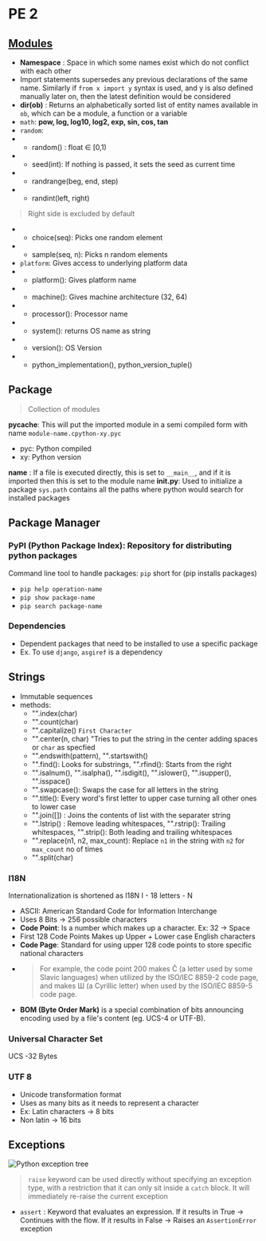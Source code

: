 # PE 2

## [Modules](https://docs.python.org/3/py-modindex.html)

- **Namespace** : Space in which some names exist which do not conflict with each other
- Import statements supersedes any previous declarations of the same name. Similarly if `from x import y` syntax is used, and y is also defined manually later on, then the latest definition would be considered
- **dir(ob)** : Returns an alphabetically sorted list of entity names available in `ob`, which can be a module, a function or a variable
- `math`: **pow, log, log10, log2, exp, sin, cos, tan**
- `random`: 
- - random() : float ∈ [0,1)
- - seed(int): If nothing is passed, it sets the seed as current time
- - randrange(beg, end, step)
- - randint(left, right)
> Right side is excluded by default
- - choice(seq): Picks one random element
- - sample(seq, n): Picks n random elements
- `platform`: Gives access to underlying platform data
- - platform(): Gives platform name
- - machine(): Gives machine architecture (32, 64)
- - processor(): Processor name
- - system(): returns OS name as string
- - version(): OS Version
- - python_implementation(), python_version_tuple()

## Package 

> Collection of modules

**__pycache__**: This will put the imported module in a semi compiled form with name `module-name.cpython-xy.pyc`
- pyc: Python compiled
- xy: Python version

**__name__** : If a file is executed directly, this is set to `__main__`, and if it is imported then this is set to the module name
**__init__.py**: Used to initialize a package
`sys.path` contains all the paths where python would search for installed packages

## Package Manager

### PyPI (Python Package Index): Repository for distributing python packages

Command line tool to handle packages: `pip` short for (pip installs packages)
- `pip help operation-name`
- `pip show package-name`
- `pip search package-name`


### Dependencies
- Dependent packages that need to be installed to use a specific package
- Ex. To use `django`, `asgiref` is a dependency

## Strings

- Immutable sequences
- methods:
  - "".index(char)
  - "".count(char)
  - "".capitalize() `First Character`
  - "".center(n, char) "Tries to put the string in the center adding spaces or `char` as specfied
  - "".endswith(pattern), "".startswith()
  - "".find(): Looks for substrings, "".rfind(): Starts from the right
  - "".isalnum(), "".isalpha(), "".isdigit(), "".islower(), "".isupper(), "".isspace()
  - "".swapcase(): Swaps the case for all letters in the string
  - "".title(): Every word's first letter to upper case turning all other ones to lower case
  - "<sep>".join([]) : Joins the contents of list with the separater string
  - "".lstrip() : Remove leading whitespaces, "".rstrip(): Trailing whitespaces, "".strip(): Both leading and trailing whitespaces
  - "".replace(n1, n2, max_count): Replace `n1` in the string with `n2` for `max_count` no of times
  - "".split(char)

### I18N
Internationalization is shortened as I18N 
I - 18 letters - N

- ASCII: American Standard Code for Information Interchange
- Uses 8 Bits -> 256 possible characters
- **Code Point**: Is a number which makes up a character. Ex: 32 -> Space
- First 128 Code Points Makes up Upper + Lower case English characters
- **Code Page**: Standard for using upper 128 code points to store specific national characters
- > For example, the code point 200 makes Č (a letter used by some Slavic languages) when utilized by the ISO/IEC 8859-2 code page, and makes Ш (a Cyrillic letter) when used by the ISO/IEC 8859-5 code page.
- **BOM (Byte Order Mark)** is a special combination of bits announcing encoding used by a file's content (eg. UCS-4 or UTF-B).

### Universal Character Set

UCS -32 Bytes

### UTF 8

- Unicode transformation format
- Uses as many bits as it needs to represent a character
- Ex: Latin characters -> 8 bits
- Non latin -> 16 bits

## Exceptions

![Python exception tree](https://user-images.githubusercontent.com/43227329/157039228-1c0590f1-06ae-46de-a0ea-846525b31cf9.png)

> `raise` keyword can be used directly without specifying an exception type, with a restriction that it can only sit inside a `catch` block. It will immediately re-raise the current exception
  
- `assert` : Keyword that evaluates an expression. If it results in True -> Continues with the flow. If it results in False -> Raises an `AssertionError` exception
  
  
